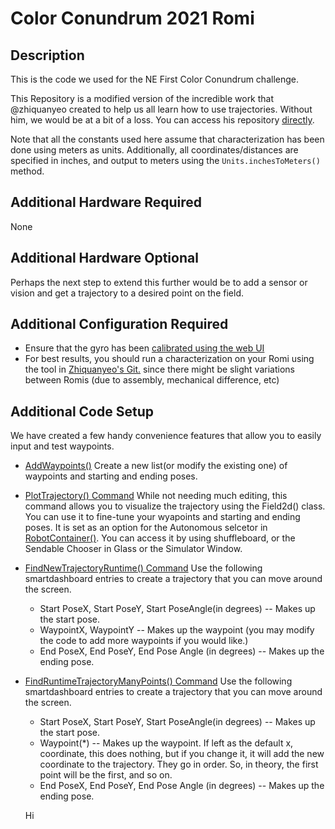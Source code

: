 # Color Conundrum 2021 Romi


## Description
This is the code we used for the NE First Color Conundrum challenge.

This Repository is a modified version of the incredible work that @zhiquanyeo created to help us all learn how to use trajectories. Without him, we would be at a bit of a loss. You can access his repository [directly](https://github.com/bb-frc-workshops/romi-examples).

Note that all the constants used here assume that characterization has been done using meters as units. Additionally, all coordinates/distances are specified in inches, and output to meters using the `Units.inchesToMeters()` method.

## Additional Hardware Required
None

## Additional Hardware Optional
Perhaps the next step to extend this further would be to add a sensor or vision and get a trajectory to a desired point on the field.

## Additional Configuration Required
- Ensure that the gyro has been [calibrated using the web UI](https://docs.wpilib.org/en/stable/docs/romi-robot/web-ui.html#imu-calibration)
- For best results, you should run a characterization on your Romi using the tool in [Zhiquanyeo's Git.](https://github.com/bb-frc-workshops/romi-examples/tree/main/romi-characterization) since there might be slight variations between Romis (due to assembly, mechanical difference, etc)
    

## Additional Code Setup
We have created a few handy convenience features that allow you to easily input and test waypoints.
- [AddWaypoints()](src/main/java/frc/robot/Waypoints.java) Create a new list(or modify the existing one) of waypoints and starting and ending poses.
- [PlotTrajectory() Command](src/main/java/frc/robot/commands/PlotTrajectory.java) While not needing much editing, this command allows you to visualize the trajectory using the Field2d() class. You can use it to fine-tune your wyapoints and starting and ending poses. It is set as an option for the Autonomous selcetor in [RobotContainer()](src/main/java/frc/robot/RobotContainer.java). You can access it by using shuffleboard, or the Sendable Chooser in Glass or the Simulator Window.
- [FindNewTrajectoryRuntime() Command](src/main/java/frc/robot/commands/FindNewTrajectoryRuntime.java) Use the following smartdashboard entries to create a trajectory that you can move around the screen.
    - Start PoseX, Start PoseY, Start PoseAngle(in degrees) -- Makes up the start pose.
    - WaypointX, WaypointY -- Makes up the waypoint (you may modify the code to add more waypoints if you would like.)
    - End PoseX, End PoseY, End Pose Angle (in degrees) -- Makes up the ending pose.
- [FindRuntimeTrajectoryManyPoints() Command](src/main/java/frc/robot/commands/FindRuntimeTrajectoryManyPoints.java) Use the following smartdashboard entries to create a trajectory that you can move around the screen.
    - Start PoseX, Start PoseY, Start PoseAngle(in degrees) -- Makes up the start pose.
    - Waypoint(*) -- Makes up the waypoint. If left as the default x, coordinate, this does nothing, but if you change it, it will add the new coordinate to the trajectory. They go in order. So, in theory, the first point will be the first, and so on.
    - End PoseX, End PoseY, End Pose Angle (in degrees) -- Makes up the ending pose.

    Hi
